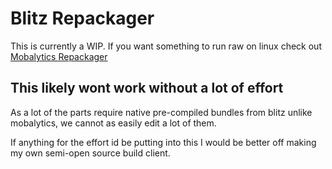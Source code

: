 # Blitz Repackager

This is currently a WIP. If you want something to run raw on linux check out [Mobalytics Repackager](https://github.com/sekwah41/mobalytics-repackager)


## This likely wont work without a lot of effort
As a lot of the parts require native pre-compiled bundles from blitz unlike mobalytics, we cannot as easily edit a lot of them.

If anything for the effort id be putting into this I would be better off making my own semi-open source build client.
